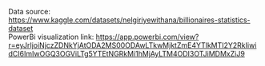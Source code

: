 Data source: https://www.kaggle.com/datasets/nelgiriyewithana/billionaires-statistics-dataset <br>
PowerBi visualization link: https://app.powerbi.com/view?r=eyJrIjoiNjczZDNkYjAtODA2MS00ODAwLTkwMjktZmE4YTlkMTI2Y2RkIiwidCI6ImIwOGQ3OGViLTg5YTEtNGRkMi1hMjAyLTM4ODI3OTJiMDMxZiJ9
